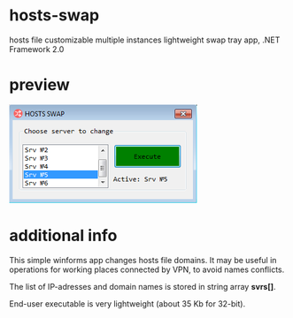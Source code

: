 # hosts-swap
hosts file customizable multiple instances lightweight swap tray app, .NET Framework 2.0
# preview
![appgui](https://github.com/bodpoch/hosts-swap/blob/master/img/appgui.png)
# additional info
This simple winforms app changes hosts file domains. It may be useful in operations for working places connected by VPN, to avoid names conflicts.

The list of IP-adresses and domain names is stored in string array **svrs[]**.

End-user executable is very lightweight (about 35 Kb for 32-bit).
